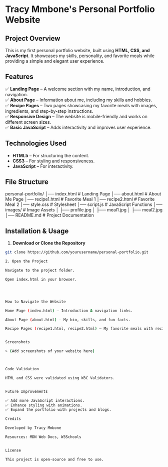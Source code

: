 # Tracy Mmbone's Personal Portfolio Website  

## Project Overview  
This is my first personal portfolio website, built using **HTML, CSS, and JavaScript**. It showcases my skills, personality, and favorite meals while providing a simple and elegant user experience.  

## Features  
✅ **Landing Page** – A welcome section with my name, introduction, and navigation.  
✅ **About Page** – Information about me, including my skills and hobbies.  
✅ **Recipe Pages** – Two pages showcasing my favorite meals with images, ingredients, and step-by-step instructions.  
✅ **Responsive Design** – The website is mobile-friendly and works on different screen sizes.  
✅ **Basic JavaScript** – Adds interactivity and improves user experience.  

## Technologies Used  
- **HTML5** – For structuring the content.  
- **CSS3** – For styling and responsiveness.  
- **JavaScript** – For interactivity.  

## File Structure

personal-portfolio/
│── index.html        # Landing Page
│── about.html        # About Me Page
│── recipe1.html      # Favorite Meal 1
│── recipe2.html      # Favorite Meal 2
│── style.css         # Stylesheet
│── script.js         # JavaScript Functions
│── images/           # Image Assets
│    ├── profile.jpg
│    ├── meal1.jpg
│    ├── meal2.jpg
│── README.md         # Project Documentation

## Installation & Usage  
1. **Download or Clone the Repository**  
```sh
git clone https://github.com/yourusername/personal-portfolio.git

2. Open the Project

Navigate to the project folder.

Open index.html in your browser.




How to Navigate the Website

Home Page (index.html) – Introduction & navigation links.

About Page (about.html) – My bio, skills, and fun facts.

Recipe Pages (recipe1.html, recipe2.html) – My favorite meals with recipes.


Screenshots

> (Add screenshots of your website here)



Code Validation

HTML and CSS were validated using W3C Validators.


Future Improvements

✅ Add more JavaScript interactions.
✅ Enhance styling with animations.
✅ Expand the portfolio with projects and blogs.

Credits

Developed by Tracy Mmbone

Resources: MDN Web Docs, W3Schools


License

This project is open-source and free to use.
